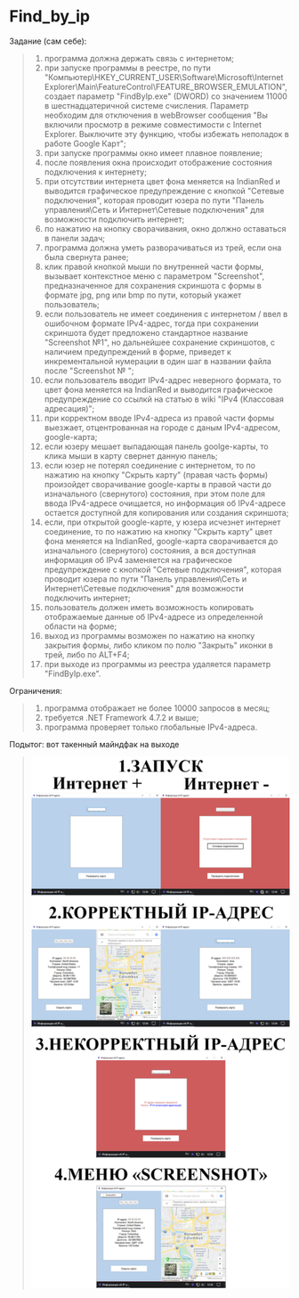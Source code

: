 # Find_by_ip
Задание (сам себе):
>1. программа должна держать связь с интернетом;
>2. при запуске программы в реестре, по пути "Компьютер\HKEY_CURRENT_USER\Software\Microsoft\Internet Explorer\Main\FeatureControl\FEATURE_BROWSER_EMULATION", создает параметр "FindByIp.exe" (DWORD) со значением 11000 в шестнадцатеричной системе счисления. Параметр необходим для отключения в webBrowser сообщения "Вы включили просмотр в режиме совместимости с Internet Explorer. Выключите эту функцию, чтобы избежать неполадок в работе Google Карт";
>3. при запуске программы окно имеет плавное появление;
>4. после появления окна происходит отображение состояния подключения к интернету;
>5. при отсутствии интернета цвет фона меняется на IndianRed и выводится графическое предупреждение с кнопкой "Сетевые подключения", которая проводит юзера по пути "Панель управления\Сеть и Интернет\Сетевые подключения" для возможности подключить интернет;
>6. по нажатию на кнопку сворачивания, окно должно оставаться в панели задач;
>7. программа должна уметь разворачиваться из трей, если она была свернута ранее;
>8. клик правой кнопкой мыши по внутренней части формы, вызывает контекстное меню с параметром "Screenshot", предназначенное для сохранения скриншота с формы в формате jpg, png или bmp по пути, который укажет пользователь;
>9. если пользователь не имеет соединения с интернетом / ввел в ошибочном формате IPv4-адрес, тогда при сохранении скриншота будет предложено стандартное название "Screenshot №1", но дальнейшее сохранение скриншотов, с наличием предупреждений в форме, приведет к инкрементальной нумерации в один шаг в названии файла после "Screenshot № "; 
>10. если пользователь вводит IPv4-адрес неверного формата, то цвет фона меняется на IndianRed и выводится графическое предупреждение со ссылкй на статью в wiki "IPv4 (Классовая адресация)";
>11. при корректном вводе IPv4-адреса из правой части формы выезжает, отцентрованная на городе с даным IPv4-адресом, google-карта;
>12. если юзеру мешает выпадающая панель goolge-карты, то клика мыши в карту свернет данную панель;
>13. если юзер не потерял соединение с интернетом, то по нажатию на кнопку "Скрыть карту" (правая часть формы) произойдет сворачивание google-карты в правой части до изначального (свернутого) состояния, при этом поле для ввода IPv4-адресе очищается, но информация об IPv4-адресе остается доступной для копирования или создания скриншота;
>14. если, при открытой google-карте, у юзера исчезнет интернет соединение, то по нажатию на кнопку "Скрыть карту" цвет фона меняется на IndianRed, google-карта сворачивается до изначального (свернутого) состояния, а вся доступная информация об IPv4 заменяется на графическое предупреждение с кнопкой "Сетевые подключения", которая проводит юзера по пути "Панель управления\Сеть и Интернет\Сетевые подключения" для возможности подключить интернет;
>15. пользователь должен иметь возможность копировать отображаемые данные об IPv4-адресе из определенной области на форме;
>16. выход из программы возможен по нажатию на кнопку закрытия формы, либо кликом по полю "Закрыть" иконки в трей, либо по ALT+F4;
>17. при выходе из программы из реестра удаляется параметр "FindByIp.exe".

Ограничения:
>1. программа отображает не более 10000 запросов в месяц;
>2. требуется .NET Framework 4.7.2 и выше;
>3. программа проверяет только глобальные IPv4-адреса.

Подытог: вот такенный майндфак на выходе
>![](FindByIp/Program_output.jpg)
